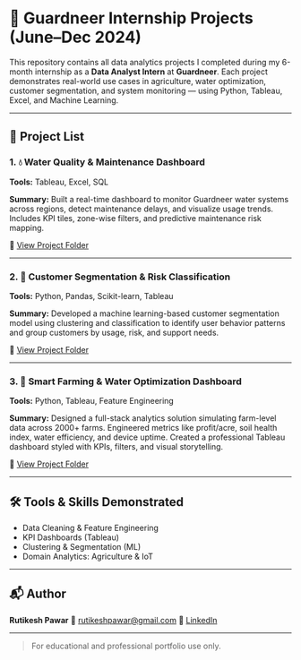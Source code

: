 # 🚀 Guardneer Internship Projects (June–Dec 2024)

This repository contains all data analytics projects I completed during my 6-month internship as a **Data Analyst Intern** at **Guardneer**. Each project demonstrates real-world use cases in agriculture, water optimization, customer segmentation, and system monitoring — using Python, Tableau, Excel, and Machine Learning.

---

## 📁 Project List

### 1. 💧 Water Quality & Maintenance Dashboard

**Tools:** Tableau, Excel, SQL

**Summary:** Built a real-time dashboard to monitor Guardneer water systems across regions, detect maintenance delays, and visualize usage trends. Includes KPI tiles, zone-wise filters, and predictive maintenance risk mapping.

🔗 [View Project Folder](./1-water-quality-dashboard)

---

### 2. 👥 Customer Segmentation & Risk Classification

**Tools:** Python, Pandas, Scikit-learn, Tableau

**Summary:** Developed a machine learning-based customer segmentation model using clustering and classification to identify user behavior patterns and group customers by usage, risk, and support needs.

🔗 [View Project Folder](./2-customer-segmentation-model)

---

### 3. 🌾 Smart Farming & Water Optimization Dashboard

**Tools:** Python, Tableau, Feature Engineering

**Summary:** Designed a full-stack analytics solution simulating farm-level data across 2000+ farms. Engineered metrics like profit/acre, soil health index, water efficiency, and device uptime. Created a professional Tableau dashboard styled with KPIs, filters, and visual storytelling.

🔗 [View Project Folder](./3_guardneer-smart-farming)

---

## 🛠️ Tools & Skills Demonstrated

* Data Cleaning & Feature Engineering
* KPI Dashboards (Tableau)
* Clustering & Segmentation (ML)
* Domain Analytics: Agriculture & IoT

---

## 📬 Author

**Rutikesh Pawar**
📧 [rutikeshpawar@gmail.com](mailto:rutikeshpawar2000@gmail.com)
🔗 [LinkedIn](https://www.linkedin.com/in/rutikeshpawar227)

---

> For educational and professional portfolio use only.
